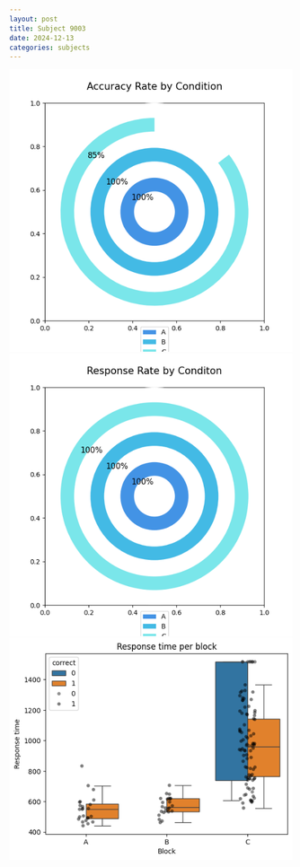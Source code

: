 ```yaml
---
layout: post
title: Subject 9003
date: 2024-12-13
categories: subjects
---
```


![](data/9003/run-4/9003_accuracy_rate.png)
![](data/9003/run-4/9003_response_rate.png)
![](data/9003/run-4/9003_rt.png)
